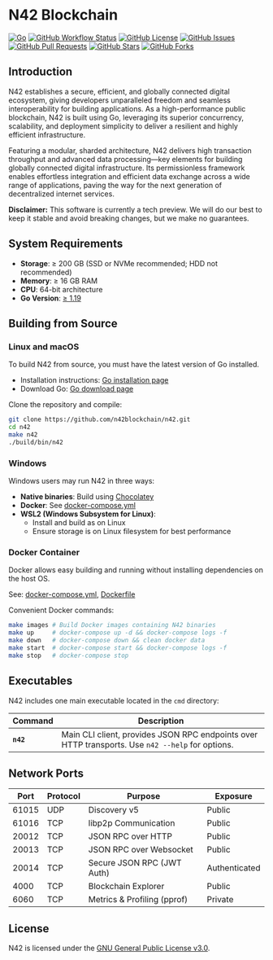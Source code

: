 # N42 Blockchain

[![Go](https://img.shields.io/badge/go-1.19%2B-blue.svg)](https://golang.org)
[![GitHub Workflow Status](https://img.shields.io/github/actions/workflow/status/n42blockchain/n42/ci.yml?branch=main)](https://github.com/n42blockchain/n42/actions)
[![GitHub License](https://img.shields.io/github/license/n42blockchain/n42)](https://github.com/n42blockchain/n42/blob/main/LICENSE)
[![GitHub Issues](https://img.shields.io/github/issues/n42blockchain/n42)](https://github.com/n42blockchain/n42/issues)
[![GitHub Pull Requests](https://img.shields.io/github/issues-pr/n42blockchain/n42)](https://github.com/n42blockchain/n42/pulls)
[![GitHub Stars](https://img.shields.io/github/stars/n42blockchain/n42)](https://github.com/n42blockchain/n42/stargazers)
[![GitHub Forks](https://img.shields.io/github/forks/n42blockchain/n42)](https://github.com/n42blockchain/n42/network/members)

## Introduction

N42 establishes a secure, efficient, and globally connected digital ecosystem, giving developers unparalleled freedom and seamless interoperability for building applications. As a high-performance public blockchain, N42 is built using Go, leveraging its superior concurrency, scalability, and deployment simplicity to deliver a resilient and highly efficient infrastructure.

Featuring a modular, sharded architecture, N42 delivers high transaction throughput and advanced data processing—key elements for building globally connected digital infrastructure. Its permissionless framework enables effortless integration and efficient data exchange across a wide range of applications, paving the way for the next generation of decentralized internet services.

**Disclaimer:** This software is currently a tech preview. We will do our best to keep it stable and avoid breaking changes, but we make no guarantees.

## System Requirements

- **Storage**: ≥ 200 GB (SSD or NVMe recommended; HDD not recommended)
- **Memory**: ≥ 16 GB RAM
- **CPU**: 64-bit architecture
- **Go Version**: [≥ 1.19](https://golang.org/doc/install)

## Building from Source

### Linux and macOS

To build N42 from source, you must have the latest version of Go installed.

- Installation instructions: [Go installation page](https://golang.org/doc/install)
- Download Go: [Go download page](https://golang.org/dl/)

Clone the repository and compile:

```sh
git clone https://github.com/n42blockchain/n42.git
cd n42
make n42
./build/bin/n42
```

### Windows

Windows users may run N42 in three ways:

- **Native binaries**: Build using [Chocolatey](https://chocolatey.org/)
- **Docker**: See [docker-compose.yml](./docker-compose.yml)
- **WSL2 (Windows Subsystem for Linux)**:
    - Install and build as on Linux
    - Ensure storage is on Linux filesystem for best performance

### Docker Container

Docker allows easy building and running without installing dependencies on the host OS.

See: [docker-compose.yml](./docker-compose.yml), [Dockerfile](./Dockerfile)

Convenient Docker commands:

```sh
make images # Build Docker images containing N42 binaries
make up     # docker-compose up -d && docker-compose logs -f
make down   # docker-compose down && clean docker data
make start  # docker-compose start && docker-compose logs -f
make stop   # docker-compose stop
```

## Executables

N42 includes one main executable located in the `cmd` directory:

| Command | Description |
|---------|-------------|
| **`n42`** | Main CLI client, provides JSON RPC endpoints over HTTP transports. Use `n42 --help` for options. |

## Network Ports

| Port  | Protocol | Purpose                      | Exposure            |
|-------|----------|------------------------------|---------------------|
| 61015 | UDP      | Discovery v5                 | Public              |
| 61016 | TCP      | libp2p Communication         | Public              |
| 20012 | TCP      | JSON RPC over HTTP           | Public              |
| 20013 | TCP      | JSON RPC over Websocket      | Public              |
| 20014 | TCP      | Secure JSON RPC (JWT Auth)   | Authenticated       |
| 4000  | TCP      | Blockchain Explorer          | Public              |
| 6060  | TCP      | Metrics & Profiling (pprof)  | Private             |

## License

N42 is licensed under the [GNU General Public License v3.0](https://www.gnu.org/licenses/gpl-3.0.en.html).


